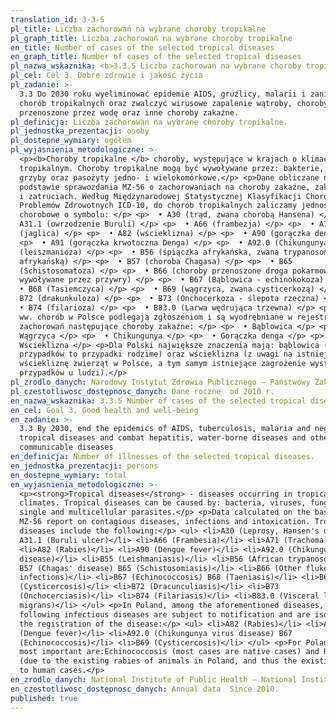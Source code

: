```yaml
---
translation_id: 3-3-5
pl_title: Liczba zachorowań na wybrane choroby tropikalne
pl_graph_title: Liczba zachorowań na wybrane choroby tropikalne
en_title: Number of cases of the selected tropical diseases
en_graph_title: Number of cases of the selected tropical diseases
pl_nazwa_wskaznika: <b>3.3.5 Liczba zachorowań na wybrane choroby tropikalne</b>
pl_cel: Cel 3. Dobre zdrowie i jakość życia
pl_zadanie: >-
  3.3 Do 2030 roku wyeliminować epidemie AIDS, gruźlicy, malarii i zaniedbanych
  chorób tropikalnych oraz zwalczyć wirusowe zapalenie wątroby, choroby
  przenoszone przez wodę oraz inne choroby zakaźne.
pl_definicja: Liczba zachorowań na wybrane choroby tropikalne.
pl_jednostka_prezentacji: osoby
pl_dostepne_wymiary: ogółem
pl_wyjasnienia_metodologiczne: >-
  <p><b>Choroby tropikalne </b> choroby, występujące w krajach o klimacie
  tropikalnym. Choroby tropikalne mogą być wywoływane przez: bakterie, wirusy,
  grzyby oraz pasożyty jedno- i wielokomórkowe.</p> <p>Dane obliczane na
  podstawie sprawozdania MZ-56 o zachorowaniach na choroby zakaźne, zakażeniach
  i zatruciach. Według Międzynarodowej Statystycznej Klasyfikacji Chorób i
  Problemów Zdrowotnych ICD-10, do chorób tropikalnych zaliczamy jednostki
  chorobowe o symbolu: </p> <p>  • A30 (trąd, zwana chorobą Hansena) </p> <p>  •
  A31.1 (owrzodzenie Buruli) </p> <p>  • A66 (frambezja) </p> <p>  • A71
  (jaglica) </p> <p>  • A82 (wścieklizna) </p> <p>  • A90 (gorączka denga) </p>
  <p>  • A91 (gorączka krwotoczna Denga) </p> <p>  • A92.0 (Chikungunya) B55
  (leiszmanioza) </p> <p>  • B56 (śpiączka afrykańska, zwana trypanosomatozą
  afrykańską) </p> <p>  • B57 (choroba Chagasa) </p> <p>  • B65
  (Schistosomatoza) </p> <p>  • B66 (choroby przenoszone droga pokarmową
  wywoływane przez przywry) </p> <p>  • B67 (Bąblowica - echinokokoza) </p> <p> 
  • B68 (Tasiemczyca) </p> <p>  • B69 (wągrzyca, zwana cysticerkozą) </p> <p>  •
  B72 (drakunkuloza) </p> <p>  • B73 (Onchocerkoza - ślepota rzeczna) </p> <p> 
  • B74 (filarioza) </p> <p>  • B83.0 (Larwa wędrująca trzewna) </p> <p>Spośród
  ww. chorób w Polsce podlegają zgłoszeniom i są wyodrębniane w rejestracji
  zachorowań następujące choroby zakaźne: </p> <p>  • Bąblowica </p> <p>  •
  Wągrzyca </p> <p>  • Chikungunya </p> <p>  • Gorączka denga </p> <p>  •
  Wścieklizna </p> <p>Dla Polski największe znaczenia mają: bąblowica (większość
  przypadków to przypadki rodzime) oraz wścieklizna (z uwagi na istniejącą
  wściekliznę zwierząt w Polsce, a tym samym istniejące zagrożenie wystąpienia
  przypadków u ludzi).</p>
pl_zrodlo_danych: Narodowy Instytut Zdrowia Publicznego – Państwowy Zakład Higieny
pl_czestotliwosc_dostępnosc_danych: Dane roczne  od 2010 r.
en_nazwa_wskaznika: 3.3.5 Number of cases of the selected tropical diseases
en_cel: Goal 3. Good health and well-being
en_zadanie: >-
  3.3 By 2030, end the epidemics of AIDS, tuberculosis, malaria and neglected
  tropical diseases and combat hepatitis, water-borne diseases and other
  communicable diseases
en_definicja: Number of illnesses of the selected tropical diseases.
en_jednostka_prezentacji: persons
en_dostepne_wymiary: total
en_wyjasnienia_metodologiczne: >-
  <p><strong>Tropical diseases</strong> - diseases occurring in tropical
  climates. Tropical diseases can be caused by: bacteria, viruses, fungi and
  single and multicellular parasites.</p> <p>Data calculated on the basis of
  MZ-56 report on contagious diseases, infections and intoxication. Tropical
  diseases include the following:</p> <ul> <li>A30 (Leprosy, Hansen's disease)
  A31.1 (Buruli ulcer)</li> <li>A66 (Frambesia)</li> <li>A71 (Trachoma)</li>
  <li>A82 (Rabies)</li> <li>A90 (Dengue fever)</li> <li>A92.0 (Chikungunya virus
  disease)</li> <li>B55 (Leishmaniasis)</li> <li>B56 (African trypanosomiasis)
  B57 (Chagas' disease) B65 (Schistosomiasis)</li> <li>B66 (Other fluke
  infections)</li> <li>B67 (Echinococcosis) B68 (Taeniasis)</li> <li>B69
  (Cysticercosis)</li> <li>B72 (Dracunculiasis)</li> <li>B73
  (Onchocerciasis)</li> <li>B74 (Filariasis)</li> <li>B83.0 (Visceral larva
  migrans)</li> </ul> <p>In Poland, among the aforementioned diseases, the
  following infectious diseases are subject to notification and are isolated in
  the registration of the disease:</p> <ul> <li>A82 (Rabies)</li> <li>A90
  (Dengue fever)</li> <li>A92.0 (Chikungunya virus disease) B67
  (Echinococcosis)</li> <li>B69 (Cysticercosis)</li> </ul> <p>For Poland the
  most important are:Echinococcosis (most cases are native cases) and Rabies
  (due to the existing rabies of animals in Poland, and thus the existing threat
  to human cases.</p>
en_zrodlo_danych: National Institute of Public Health – National Institute of Hygiene
en_czestotliwosc_dostępnosc_danych: Annual data  Since 2010.
published: true
---
```

